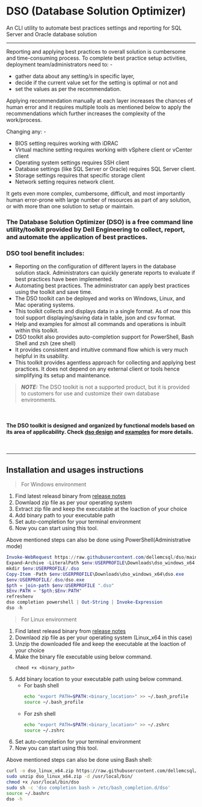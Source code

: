 # DSO (Database Solution Optimizer)
An CLI utility to automate best practices settings and reporting for SQL Server and Oracle database solution
<br>

---

Reporting and applying best practices to overall solution is cumbersome and time-consuming process. To complete best practice setup activities, deployment team/administrators need to: -
-	gather data about any setting/s in specific layer, 
-	decide if the current value set for the setting is optimal or not and
-	set the values as per the recommendation.

Applying recommendation manually at each layer increases the chances of human error and it requires multiple tools as mentioned below to apply the recommendations which further increases the complexity of the work/process. 

Changing any: -
-	BIOS setting requires working with iDRAC 
-	Virtual machine setting requires working with vSphere client or vCenter client
-	Operating system settings requires SSH client
-	Database settings (like SQL Server or Oracle) requires SQL Server client.
-	Storage settings requires that specific storage client
-	Network setting requires network client.

It gets even more complex, cumbersome, difficult, and most importantly human error-prone with large number of resources as part of any solution, or with more than one solution to setup or maintain.

### The Database Solution Optimizer (DSO) is a free command line utility/toolkit provided by Dell Engineering to collect, report, and automate the application of best practices. 
### DSO tool benefit includes: 

-	Reporting on the configuration of different layers in the database solution stack. Administrators can quickly generate reports to evaluate if best practices have been implemented.  
-	Automating best practices. The administrator can apply best practices using the toolkit and save time.  
-	The DSO toolkit can be deployed and works on Windows, Linux, and Mac operating systems.  
-	This toolkit collects and displays data in a single format. As of now this tool support displaying/saving data in table, json and csv format.
-	Help and examples for almost all commands and operations is inbuilt within this toolkit.
-	DSO toolkit also provides auto-completion support for PowerShell, Bash Shell and zsh (zee shell)
-	It provides consistent and intuitive command flow which is very much helpful in its usability.
-	This toolkit provides agentless approach for collecting and applying best practices. It does not depend on any external client or tools hence simplifying its setup and maintenance. 

> **_NOTE:_** The DSO toolkit is not a supported product, but it is provided to customers for use and customize their own database environments. 

<br>

#### The DSO toolkit is designed and organized by functional models based on its area of applicability. Check [dso design](docs/README.md) and [examples](docs/examples.md) for more details.
<br>

--- 
## Installation and usages instructions
> For Windows environment

1. Find latest releasd binary from [release notes](release/README.md)
2. Downlaod zip file as per your operating system 
3. Extract zip file and keep the executable at the loaction of your choice
4. Add binary path to your executable path
5. Set auto-completion for your terminal environment
6. Now you can start using this tool.

Above mentioned steps can also be done using PowerShell(Administrative mode) 
```Powershell
Invoke-WebRequest https://raw.githubusercontent.com/dellemcsql/dso/main/release/downloads/v0.9.6/dso_windows_x64.zip -OutFile $env:USERPROFILE\Downloads\dso_windows_x64.zip
Expand-Archive -LiteralPath $env:USERPROFILE\Downloads\dso_windows_x64.zip -DestinationPath $env:USERPROFILE\Downloads\dso_windows_x64 -Force
mkdir $env:USERPROFILE/.dso
Copy-Item -Path $env:USERPROFILE\Downloads\dso_windows_x64\dso.exe 
$env:USERPROFILE/.dso/dso.exe
$pth = join-path $env:USERPROFILE ".dso"
$Env:PATH = "$pth;$Env:PATH"
refreshenv
dso completion powershell | Out-String | Invoke-Expression
dso -h
```

> For Linux environment

1. Find latest releasd binary from [release notes](release/README.md)
2. Downlaod zip file as per your operating system (Linux_x64 in this case)
3. Unzip the downloaded file and keep the executable at the loaction of your choice
4. Make the binary file executable using below command.
   ```
   chmod +x <binary_path> 
5. Add binary location to your executable path using below command.
    - For bash shell
        ```bash
        echo "export PATH=$PATH:<binary_location>" >> ~/.bash_profile
        source ~/.bash_profile
        ```
    - For zsh shell
        ```bash
        echo "export PATH=$PATH:<binary_location>" >> ~/.zshrc
        source ~/.zshrc
        ```
6. Set auto-completion for your terminal environment
7. Now you can start using this tool.


Above mentioned steps can also be done using Bash shell:
```bash
curl -o dso_linux_x64.zip https://raw.githubusercontent.com/dellemcsql/dso/main/release/downloads/v0.9.6/dso_linux_x64.zip
sudo unzip dso_linux_x64.zip -d /usr/local/bin/
chmod +x /usr/local/bin/dso
sudo sh -c 'dso completion bash > /etc/bash_completion.d/dso'
source ~/.bashrc
dso -h
```
